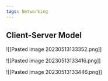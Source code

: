 ```yaml
---
tags: Networking
---
```


## Client-Server Model
![[Pasted image 20230513133352.png]]

![[Pasted image 20230513133416.png]]

![[Pasted image 20230513133446.png]]

